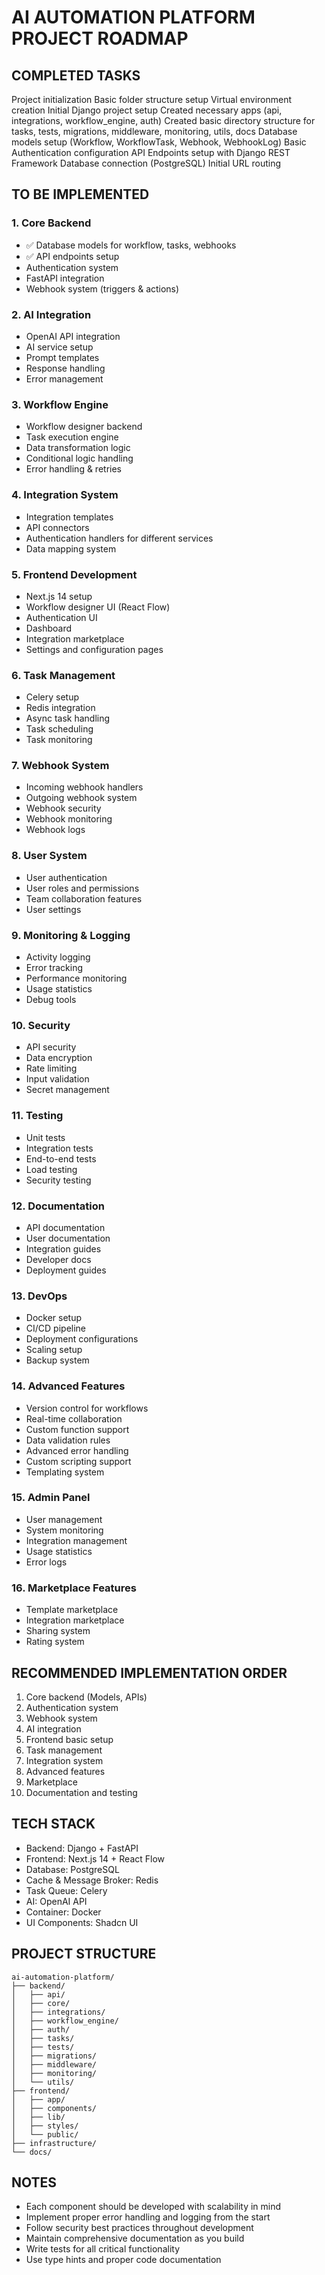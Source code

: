 # AI AUTOMATION PLATFORM PROJECT ROADMAP

## COMPLETED TASKS

Project initialization
Basic folder structure setup
Virtual environment creation
Initial Django project setup
Created necessary apps (api, integrations, workflow_engine, auth)
Created basic directory structure for tasks, tests, migrations, middleware, monitoring, utils, docs
Database models setup (Workflow, WorkflowTask, Webhook, WebhookLog)
Basic Authentication configuration
API Endpoints setup with Django REST Framework
Database connection (PostgreSQL)
Initial URL routing

## TO BE IMPLEMENTED

### 1. Core Backend
- ✅ Database models for workflow, tasks, webhooks
- ✅ API endpoints setup
- Authentication system
- FastAPI integration
- Webhook system (triggers & actions)

### 2. AI Integration
- OpenAI API integration
- AI service setup
- Prompt templates
- Response handling
- Error management

### 3. Workflow Engine
- Workflow designer backend
- Task execution engine
- Data transformation logic
- Conditional logic handling
- Error handling & retries

### 4. Integration System
- Integration templates
- API connectors
- Authentication handlers for different services
- Data mapping system

### 5. Frontend Development
- Next.js 14 setup
- Workflow designer UI (React Flow)
- Authentication UI
- Dashboard
- Integration marketplace
- Settings and configuration pages

### 6. Task Management
- Celery setup
- Redis integration
- Async task handling
- Task scheduling
- Task monitoring

### 7. Webhook System
- Incoming webhook handlers
- Outgoing webhook system
- Webhook security
- Webhook monitoring
- Webhook logs

### 8. User System
- User authentication
- User roles and permissions
- Team collaboration features
- User settings

### 9. Monitoring & Logging
- Activity logging
- Error tracking
- Performance monitoring
- Usage statistics
- Debug tools

### 10. Security
- API security
- Data encryption
- Rate limiting
- Input validation
- Secret management

### 11. Testing
- Unit tests
- Integration tests
- End-to-end tests
- Load testing
- Security testing

### 12. Documentation
- API documentation
- User documentation
- Integration guides
- Developer docs
- Deployment guides

### 13. DevOps
- Docker setup
- CI/CD pipeline
- Deployment configurations
- Scaling setup
- Backup system

### 14. Advanced Features
- Version control for workflows
- Real-time collaboration
- Custom function support
- Data validation rules
- Advanced error handling
- Custom scripting support
- Templating system

### 15. Admin Panel
- User management
- System monitoring
- Integration management
- Usage statistics
- Error logs

### 16. Marketplace Features
- Template marketplace
- Integration marketplace
- Sharing system
- Rating system

## RECOMMENDED IMPLEMENTATION ORDER
1. Core backend (Models, APIs)
2. Authentication system
3. Webhook system
4. AI integration
5. Frontend basic setup
6. Task management
7. Integration system
8. Advanced features
9. Marketplace
10. Documentation and testing

## TECH STACK
- Backend: Django + FastAPI
- Frontend: Next.js 14 + React Flow
- Database: PostgreSQL
- Cache & Message Broker: Redis
- Task Queue: Celery
- AI: OpenAI API
- Container: Docker
- UI Components: Shadcn UI

## PROJECT STRUCTURE
```
ai-automation-platform/
├── backend/
│   ├── api/
│   ├── core/
│   ├── integrations/
│   ├── workflow_engine/
│   ├── auth/
│   ├── tasks/
│   ├── tests/
│   ├── migrations/
│   ├── middleware/
│   ├── monitoring/
│   └── utils/
├── frontend/
│   ├── app/
│   ├── components/
│   ├── lib/
│   ├── styles/
│   └── public/
├── infrastructure/
└── docs/
```

## NOTES
- Each component should be developed with scalability in mind
- Implement proper error handling and logging from the start
- Follow security best practices throughout development
- Maintain comprehensive documentation as you build
- Write tests for all critical functionality
- Use type hints and proper code documentation
